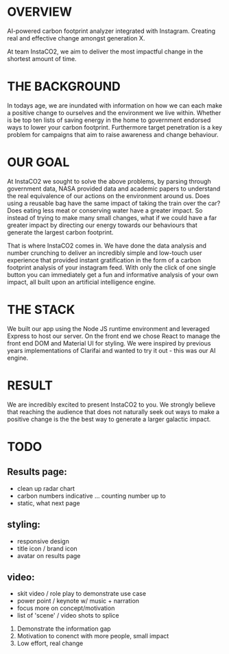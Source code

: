 # OVERVIEW
AI-powered carbon footprint analyzer integrated with Instagram. Creating real and effective change amongst generation X.

At team InstaCO2, we aim to deliver the most impactful change in the shortest amount of time. 

# THE BACKGROUND
In todays age, we are inundated with information on how we can each make a positive change to ourselves and the environment we live within. Whether is be top ten lists of saving energy in the home to government endorsed ways to lower your carbon footprint. Furthermore target penetration is a key problem for campaigns that aim to raise awareness and change behaviour.

# OUR GOAL
At InstaCO2 we sought to solve the above problems, by parsing through government data, NASA provided data and academic papers to understand the real equivalence of our actions on the environment around us. Does using a reusable bag have the same impact of taking the train over the car? Does eating less meat or conserving water have a greater impact. So instead of trying to make many small changes, what if we could have a far greater impact by directing our energy towards our behaviours that generate the largest carbon footprint.

That is where InstaCO2 comes in. We have done the data analysis and number crunching to deliver an incredibly simple and low-touch user experience that provided instant gratification in the form of a carbon footprint analysis of your instagram feed. With only the click of one single button you can immediately get a fun and informative analysis of your own impact, all built upon an artificial intelligence engine.

# THE STACK

We built our app using the Node JS runtime environment and leveraged Express to host our server.
On the front end we chose React to manage the front end DOM and Material UI for styling.
We were inspired by previous years implementations of Clarifai and wanted to try it out - this was our AI engine.

# RESULT
We are incredibly excited to present InstaCO2 to you. We strongly believe that reaching the audience that does not naturally seek out ways to make a positive change is the the best way to generate a larger galactic impact. 

# TODO
## Results page:

* clean up radar chart
* carbon numbers indicative ... counting number up to
* static, what next page

## styling:

* responsive design
* title icon / brand icon
* avatar on results page

## video:

* skit video / role play to demonstrate use case
* power point / keynote w/ music + narration
* focus more on concept/motivation
* list of 'scene' / video shots to splice

1. Demonstrate the information gap
2. Motivation to conenct with more people, small impact
3. Low effort, real change
